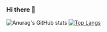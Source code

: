 ### Hi there 👋

<!--
**yuchenovo/yuchenovo** is a ✨ _special_ ✨ repository because its `README.md` (this file) appears on your GitHub profile.

Here are some ideas to get you started:

- 🔭 I’m currently working on ...
- 🌱 I’m currently learning ...
- 👯 I’m looking to collaborate on ...
- 🤔 I’m looking for help with ...
- 💬 Ask me about ...
- 📫 How to reach me: ...
- 😄 Pronouns: ...
- ⚡ Fun fact: ...
-->
![Anurag's GitHub stats](https://github-readme-stats.vercel.app/api?username=yuchenovo&show_icons=true&theme=synthwave)
[![Top Langs](https://github-readme-stats.vercel.app/api/top-langs/?username=yuchenovo&layout=compact)](https://github.com/anuraghazra/github-readme-stats)
